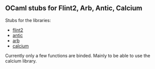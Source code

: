## OCaml stubs for Flint2, Arb, Antic, Calcium ##

 Stubs for the libraries:
  - [flint2](https://github.com/wbhart/flint2.git)
  - [antic](https://github.com/wbhart/antic.git)
  - [arb](https://github.com/fredrik-johansson/arb.git)
  - [calcium](https://github.com/fredrik-johansson/calcium.git)

 Currently only a few functions are binded. Mainly to be able to use the calcium
 library.
